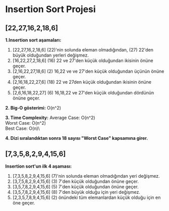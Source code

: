 # Insertion Sort Projesi

## [22,27,16,2,18,6]

**1.Insertion sort aşamaları:**

1. [22,27,16,2,18,6] (22)'nin solunda eleman olmadığından, (27) 22'den büyük olduğundan yerleri değişmez.
2. [16,22,27,2,18,6] (16) 22 ve 27'den küçük olduğundan ikisinin önüne geçer.
3. [2,16,22,27,18,6] (2) 16,22 ve ve 27'den küçük olduğundan üçünün önüne geçer.
4. [2,16,18,22,27,6] (18) 22 ve 27den küçük olduğundan ikisinin önüne geçer.
5. [2,6,16,18,22,27] (6) 16,18,22 ve 27'den küçük olduğundan dördünün önüne geçer.

**2. Big-O gösterimi:** O(n^2)

**3. Time Complexity:**
Average Case: O(n^2)\
Worst Case: O(n^2)\
Best Case: O(n)\

**4. Dizi sıralandıktan sonra 18 sayısı "Worst Case" kapsamına girer.**


## [7,3,5,8,2,9,4,15,6]

**Insertion sort'un ilk 4 aşaması:**

1. [7,3,5,8,2,9,4,15,6] (7)'nin solunda eleman olmadığından yeri değişmez.
2. [3,7,5,8,2,9,4,15,6] (3) 7'den küçük olduğundan önüne geçer.
3. [3,5,7,8,2,9,4,15,6] (5) 7'den küçük olduğundan önüne geçer.
4. [3,5,7,8,2,9,4,15,6] (8) 7'den büyük olduğu için yeri değişmez.
5. [2,3,5,7,8,9,4,15,6] (2) önündeki tüm elemanlardan küçük olduğu için en öne geçer.

